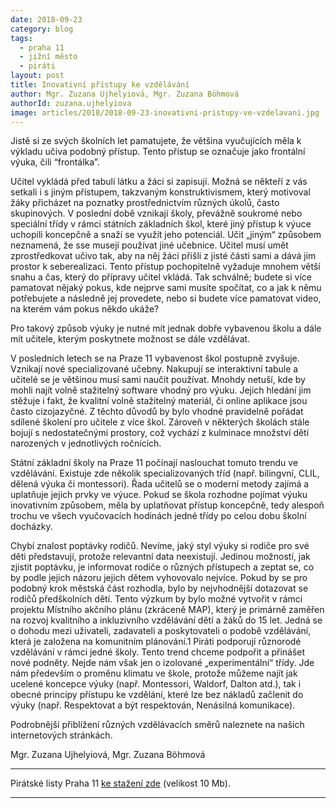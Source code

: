 ```yaml
---
date: 2018-09-23
category: blog
tags:
  - praha 11
  - jižní město
  - piráti
layout: post
title: Inovativní přístupy ke vzdělávání
author: Mgr. Zuzana Ujhelyiová, Mgr. Zuzana Böhmová
authorId: zuzana.ujhelyiova
image: articles/2018/2018-09-23-inovativni-pristupy-ve-vzdelavani.jpg
---
```


Jistě si ze svých školních let pamatujete, že většina vyučujících měla k výkladu učiva podobný přístup. Tento přístup se označuje jako frontální výuka, čili “frontálka”. 

Učitel vykládá před tabulí látku a žáci si zapisují. Možná se někteří z vás setkali i s jiným přístupem, takzvaným konstruktivismem, který motivoval žáky přicházet na poznatky prostřednictvím různých úkolů, často skupinových. V poslední době vznikají školy, převážně soukromé nebo speciální třídy v rámci státních základních škol, které jiný přístup k výuce uchopili koncepčně a snaží se využít jeho potenciál. Učit „jiným“ způsobem neznamená, že sse musejí používat jiné učebnice. Učitel musí umět zprostředkovat učivo tak, aby na něj žáci přišli z jisté části sami a dává jim prostor k seberealizaci. Tento přístup pochopitelně vyžaduje mnohem větší snahu a čas, který do přípravy učitel vkládá. Tak schválně; budete si více pamatovat nějaký pokus, kde nejprve sami musíte spočítat, co a jak k němu potřebujete a následně jej provedete, nebo si budete více pamatovat video, na kterém vám pokus někdo ukáže?

Pro takový způsob výuky je nutné mít jednak dobře vybavenou školu a dále mít učitele, kterým poskytnete možnost se dále vzdělávat. 

V posledních letech se na Praze 11 vybavenost škol postupně zvyšuje. Vznikají nové specializované učebny. Nakupují se interaktivní tabule a učitelé se je většinou musí sami naučit používat. Mnohdy netuší, kde by mohli najít volně stažitelný software vhodný pro výuku. Jejich hledání jim stěžuje i fakt, že kvalitní volně stažitelný materiál, či online aplikace jsou často cizojazyčné. Z těchto důvodů by bylo vhodné pravidelně pořádat sdílené školení pro učitele z více škol. Zároveň v některých školách stále bojují s nedostatečnými prostory, což vychází z kulminace množství dětí narozených v jednotlivých ročnících.

Státní základní školy na Praze 11 počínají naslouchat tomuto trendu ve vzdělávání. Existuje zde několik specializovaných tříd (např. bilingvní, CLIL, dělená výuka či montessori). Řada učitelů se o moderní metody zajímá a uplatňuje jejich prvky ve výuce. Pokud se škola rozhodne pojímat výuku inovativním způsobem, měla by uplatňovat přístup koncepčně, tedy alespoň trochu ve všech vyučovacích hodinách jedné třídy po celou dobu školní docházky.

Chybí znalost poptávky rodičů. Nevíme, jaký styl výuky si rodiče pro své děti představují, protože relevantní data neexistují. Jedinou možností, jak zjistit poptávku, je informovat rodiče o různých přístupech a zeptat se, co by podle jejich názoru jejich dětem vyhovovalo nejvíce. Pokud by se pro podobný krok městská část rozhodla, bylo by nejvhodnější dotazovat se rodičů předškolních dětí. Tento výzkum by bylo možné vytvořit v rámci projektu Místního akčního plánu (zkráceně MAP), který je primárně zaměřen na rozvoj kvalitního a inkluzivního vzdělávání dětí 
a žáků do 15 let. Jedná se o dohodu mezi uživateli, zadavateli a poskytovateli o podobě vzdělávání, která je založena na komunitním plánování.1
Piráti podporují různorodé vzdělávání v rámci jedné školy. Tento trend chceme podpořit a přinášet nové podněty. Nejde nám však jen o izolované „experimentální“ třídy. Jde nám především o proměnu klimatu ve škole, protože můžeme najít jak ucelené koncepce výuky (např. Montessori, Waldorf, Dalton atd.), tak i obecné principy přístupu ke vzdělání, které lze bez nákladů začlenit do výuky (např. Respektovat a být respektován, Nenásilná komunikace).

Podrobnější přiblížení různých vzdělávacích směrů naleznete na našich internetových stránkách.

Mgr. Zuzana Ujhelyiová, Mgr. Zuzana Böhmová




---

Pirátské listy Praha 11 [ke stažení zde](/assets/pdf/2018-07-10-praha-11.pdf) (velikost 10 Mb).

- - -
